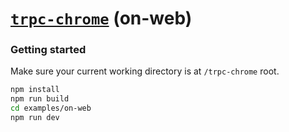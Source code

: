 # [**`trpc-chrome`**](../../README.md) (on-web)

### Getting started

Make sure your current working directory is at `/trpc-chrome` root.

```bash
npm install
npm run build
cd examples/on-web
npm run dev
```
